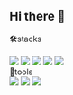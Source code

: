 ## Hi there 👋

<!--
**soyoungshin1/soyoungshin1** is a ✨ _special_ ✨ repository because its `README.md` (this file) appears on your GitHub profile.

Here are some ideas to get you started:

- 🔭 I’m currently working on ...
- 🌱 I’m currently learning ...
- 👯 I’m looking to collaborate on ...
- 🤔 I’m looking for help with ...
- 💬 Ask me about ...
- 📫 How to reach me: ...
- 😄 Pronouns: ...
- ⚡ Fun fact: ...
-->
<!-- <img src="https://img.shields.io/badge/기술명-색상코드?style=flat-square&logo=로고&logoColor=색상"/> -->
🛠️stacks
<br>  
<img src="https://img.shields.io/badge/Python-3766AB?style=flat-square&logo=Python&logoColor=white"/>
<img src="https://img.shields.io/badge/Django-#092E20?style=flat-square&logo=Django&logoColor=white"/>
<img src="https://img.shields.io/badge/FastAPI-#009688?style=flat-square&logo=FastAPI&logoColor=white"/>
<img src="https://img.shields.io/badge/Spring-#6DB33F?style=flat-square&logo=Spring&logoColor=white"/>
<img src="https://img.shields.io/badge/Mysql-#4479A1?style=flat-square&logo=Mysql&logoColor=white"/>  
🔦tools
<br>
<img src="https://img.shields.io/badge/VSCode-2C2C32.svg?style=for-the-badge&logo=visual-studio-code&logoColor=22ABF3"/>
<img src="https://img.shields.io/badge/VSCode-22ABF3?style=flat-square&logo=VSCode &logoColor=white"/> 
<img src="https://img.shields.io/badge/intellijidea-#000000?style=flat-square&logo=intellijidea&logoColor=white"/> 


